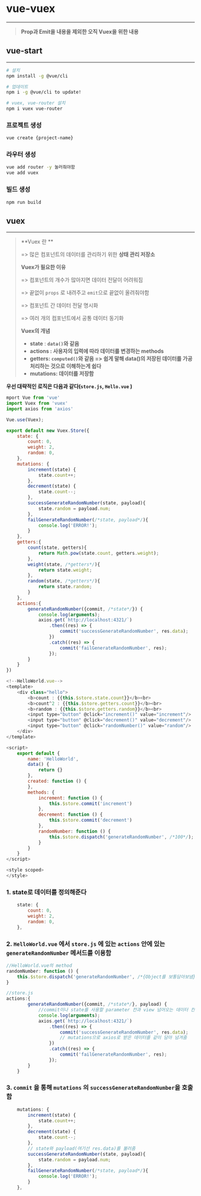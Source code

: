 # **vue-vuex**

----

> **Prop과 Emit을 내용을 제외한 오직 Vuex을 위한 내용**

## vue-start

----

```bash
# 설치
npm install -g @vue/cli

# 업데이트
npm i -g @vue/cli to update!

# vuex, vue-router 설치
npm i vuex vue-router
```

### 프로젝트 생성

```bash
vue create {project-name}
```

### 라우터 생성

```bash
vue add router -y 눌러줘야함
vue add vuex
```

### 빌드 생성

```bash
npm run build
```





## vuex 

---

> **Vuex 란 **
>
> => 많은 컴포넌트의 데이터를 관리하기 위한 **상태 관리 저장소**
>
> 
>
> **Vuex가 필요한 이유**
>
> => 컴포넌트의 개수가 많아지면 데이터 전달이 어려워짐
>
> => 끝없이 `props` 로 내려주고 `emit`으로 끝없이 올려줘야함
>
> => 컴포넌트 간 데이터 전달 명시화
>
> => 여러 개의 컴포넌트에서 공통 데이터 동기화
>
> 
>
> **Vuex의 개념**
>
> - **state** : **`data()`와 같음**
> - **actions : 사용자의 입력에 따라 데이터를 변경하는 methods**
> - **getters: `computed()`와 같음 => 쉽게 말해 data()의 저장된 데이터를 가공 처리하는 것으로 이해하는게 쉽다**
> - **mutations: 데이터를 저장함**

**우선 대략적인 로직은 다음과 같다(`store.js`, `Hello.vue` )**

```js
mport Vue from 'vue'
import Vuex from 'vuex'
import axios from 'axios'

Vue.use(Vuex);

export default new Vuex.Store({
    state: {
        count: 0,
        weight: 2,
        random: 0,
    },
    mutations: {
        increment(state) {
            state.count++;
        },
        decrement(state) {
            state.count--;
        },
        successGenerateRandomNumber(state, payload){
            state.random = payload.num;
        },
        failGenerateRandomNumber(/*state, payload*/){
            console.log('ERROR!');
        }
    },
    getters:{
        count(state, getters){
            return Math.pow(state.count, getters.weight);
        },
        weight(state, /*getters*/){
            return state.weight;
        },
        random(state, /*getters*/){
            return state.random;
        }
    },
    actions:{
        generateRandomNumber({commit, /*state*/}) {
            console.log(arguments);
            axios.get(`http://localhost:4321/`)
                .then((res) => {
                    commit('successGenerateRandomNumber', res.data);
                })
                .catch((res) => {
                    commit('failGenerateRandomNumber', res);
                });
        }
    }
})
```

```js
<!--HelloWorld.vue-->
<template>
    <div class="hello">
        <b>count : {{this.$store.state.count}}</b><br>
        <b>count^2 : {{this.$store.getters.count}}</b><br>
        <b>random : {{this.$store.getters.random}}</b><br>
        <input type="button" @click="increment()" value="increment"/>
        <input type="button" @click="decrement()" value="decrement"/>
        <input type="button" @click="randomNumber()" value="random"/>
    </div>
</template>

<script>
    export default {
        name: 'HelloWorld',
        data() {
            return {}
        },
        created: function () {
        },
        methods: {
            increment: function () {
                this.$store.commit('increment')
            },
            decrement: function () {
                this.$store.commit('decrement')
            },
            randomNumber: function () {
                this.$store.dispatch('generateRandomNumber', /*100*/);
            }
        }
    }
</script>

<style scoped>
</style>
```



### **1. state로 데이터를 정의해준다**

```js
    state: {
        count: 0,
        weight: 2,
        random: 0,
    },
```

### **2.  `HelloWorld.vue`** 에서 `store.js` 에 있는 `actions` 안에 있는  `generateRandomNumber` 메서드를 이용함

```js
//HelloWorld.vue의 method
randomNumber: function () {
    this.$store.dispatch('generateRandomNumber', /*{Object를 보통담아보냄}*/);
}

//store.js
actions:{
        generateRandomNumber({commit, /*state*/}, payload) {
            //commit이나 state를 사용할 parameter 칸과 view 넘어오는 데이터 칸
            console.log(arguments);
            axios.get(`http://localhost:4321/`)
                .then((res) => {
                    commit('successGenerateRandomNumber', res.data);
                	// mutations으로 axios로 받은 데이터를 같이 담아 넘겨줌
                })
                .catch((res) => {
                    commit('failGenerateRandomNumber', res);
                });
        }
    }
```

### 3.  `commit` 을 통해      `mutations` 의 `successGenerateRandomNumber`을 호출함

```js
    mutations: {
        increment(state) {
            state.count++;
        },
        decrement(state) {
            state.count--;
        },
        // state와 payload(여기선 res.data)를 불러줌
        successGenerateRandomNumber(state, payload){
            state.random = payload.num;
        },
        failGenerateRandomNumber(/*state, payload*/){
            console.log('ERROR!');
        }
    },
```



